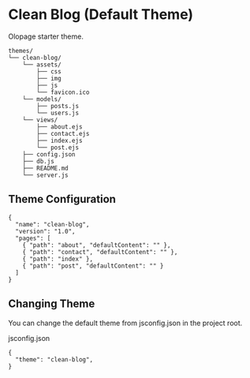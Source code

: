 
# Clean Blog (Default Theme)

Olopage starter theme.

```
themes/
└── clean-blog/
    └── assets/
        ├── css
        ├── img
        ├── js
        └── favicon.ico
    └── models/
        ├── posts.js
        └── users.js
    └── views/
        ├── about.ejs
        ├── contact.ejs
        ├── index.ejs
        └── post.ejs
    ├── config.json
    ├── db.js
    ├── README.md
    └── server.js
```

## Theme Configuration

```
{
  "name": "clean-blog",
  "version": "1.0",
  "pages": [
    { "path": "about", "defaultContent": "" },
    { "path": "contact", "defaultContent": "" },
    { "path": "index" },
    { "path": "post", "defaultContent": "" }
  ]
}
```

## Changing Theme

You can change the default theme from jsconfig.json in the project root.

jsconfig.json

```
{
  "theme": "clean-blog",
}
```
